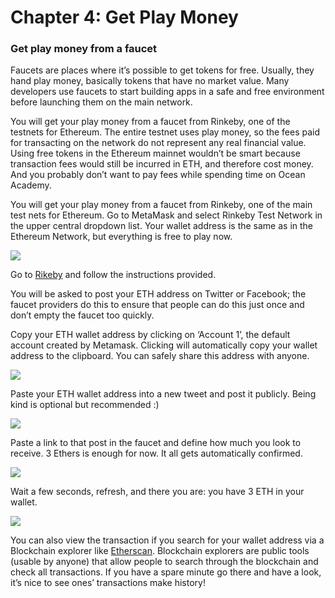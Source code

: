 # Chapter 4: Get Play Money

<dialog character="squid">Excellent, you have the first piece of equipment now. If you want to do anything in the blockchain waters rather than watching from the surface, you will need to dive into it, and you will need oxygen for that. ETH provides the gas you need to stay below the surface.</dialog>

### Get play money from a faucet
Faucets are places where it’s possible to get tokens for free. Usually, they hand play money, basically tokens that have no market value. Many developers use faucets to start building apps in a safe and free environment before launching them on the main network.

You will get your play money from a faucet from Rinkeby, one of the testnets for Ethereum. The entire testnet uses play money, so the fees paid for transacting on the network do not represent any real financial value. Using free tokens in the Ethereum mainnet wouldn’t be smart because transaction fees would still be incurred in ETH, and therefore cost money. And you probably don’t want to pay fees while spending time on Ocean Academy.

You will get your play money from a faucet from Rinkeby, one of the main test nets for Ethereum. Go to MetaMask and select Rinkeby Test Network in the upper central dropdown list. Your wallet address is the same as in the Ethereum Network, but everything is free to play now.

<img src="/images/chapter4_0.png" />

Go to [Rikeby](https://faucet.rinkeby.io/) and follow the instructions provided. 

You will be asked to post your ETH address on Twitter or Facebook; the faucet providers do this to ensure that people can do this just once and don’t empty the faucet too quickly.

Copy your ETH wallet address by clicking on ‘Account 1’, the default account created by Metamask. Clicking will automatically copy your wallet address to the clipboard. You can safely share this address with anyone.

<img src="/images/chapter4_1.png" />

Paste your ETH wallet address into a new tweet and post it publicly.
Being kind is optional but recommended :)

<img src="/images/chapter4_2.png" />

Paste a link to that post in the faucet and define how much you look to receive. 
3 Ethers is enough for now. It all gets automatically confirmed.

<img src="/images/chapter4_3.png" />

Wait a few seconds, refresh, and there you are: you have 3 ETH in your wallet.

<img src="/images/chapter4_3.png" />

You can also view the transaction if you search for your wallet address via a Blockchain explorer like [Etherscan](https://etherscan.io/). Blockchain explorers are public tools (usable by anyone) that allow people to search through the blockchain and check all transactions. If you have a spare minute go there and have a look, it’s nice to see ones’ transactions make history!
